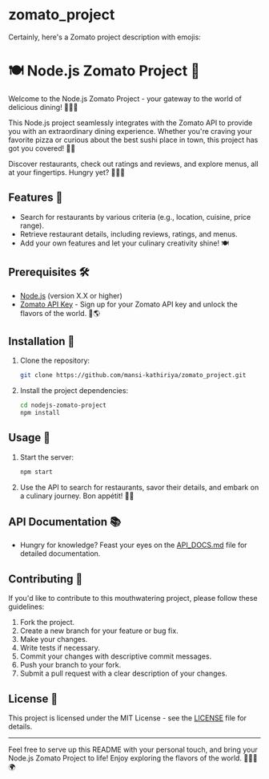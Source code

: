 # zomato_project

Certainly, here's a Zomato project description with emojis:

# 🍽️ Node.js Zomato Project 🍕

Welcome to the Node.js Zomato Project - your gateway to the world of delicious dining! 🌮🍔🍣

This Node.js project seamlessly integrates with the Zomato API to provide you with an extraordinary dining experience. Whether you're craving your favorite pizza or curious about the best sushi place in town, this project has got you covered! 🍕🍱

Discover restaurants, check out ratings and reviews, and explore menus, all at your fingertips. Hungry yet? 🤤👨‍🍳

## Features 🌟

- Search for restaurants by various criteria (e.g., location, cuisine, price range).
- Retrieve restaurant details, including reviews, ratings, and menus.
- Add your own features and let your culinary creativity shine! 🍽️

## Prerequisites 🛠️

- [Node.js](https://nodejs.org/) (version X.X or higher)
- [Zomato API Key](https://developers.zomato.com/api) - Sign up for your Zomato API key and unlock the flavors of the world. 🔑🌎

## Installation 🚀

1. Clone the repository:
   ```bash
   git clone https://github.com/mansi-kathiriya/zomato_project.git
   ```

2. Install the project dependencies:
   ```bash
   cd nodejs-zomato-project
   npm install
   ```
<!-- 
## Configuration ⚙️

1. Create a `.env` file in the project root and add your Zomato API key:

   ```env
   ZOMATO_API_KEY=your_api_key_here
   ```

2. Customize other configuration settings in this file to suit your taste. 🍽️ -->

## Usage 🍴

1. Start the server:

   ```bash
   npm start
   ```

2. Use the API to search for restaurants, savor their details, and embark on a culinary journey. Bon appétit! 🍷🍝

## API Documentation 📚

- Hungry for knowledge? Feast your eyes on the [API_DOCS.md](API_DOCS.md) file for detailed documentation.

## Contributing 🤝

If you'd like to contribute to this mouthwatering project, please follow these guidelines:

1. Fork the project.
2. Create a new branch for your feature or bug fix.
3. Make your changes.
4. Write tests if necessary.
5. Commit your changes with descriptive commit messages.
6. Push your branch to your fork.
7. Submit a pull request with a clear description of your changes.

## License 📜

This project is licensed under the MIT License - see the [LICENSE](LICENSE) file for details.

---

Feel free to serve up this README with your personal touch, and bring your Node.js Zomato Project to life! Enjoy exploring the flavors of the world. 🌮🍔🍕🌍